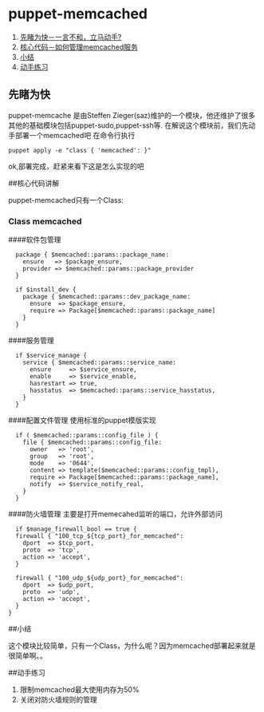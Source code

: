 # puppet-memcached
1. [先睹为快－一言不和，立马动手?](#先睹为快)
2. [核心代码－如何管理memcached服务](＃核心代码讲解)
3. [小结](#小结) 
4. [动手练习](#动手练习)


## 先睹为快
puppet-memcache 是由Steffen Zieger(saz)维护的一个模块，他还维护了很多其他的基础模块包括puppet-sudo,puppet-ssh等.
在解说这个模块前，我们先动手部署一个memcached吧
在命令行执行
```puppet
puppet apply -e "class { 'memcached': }"
```
ok,部署完成，赶紧来看下这是怎么实现的吧

##核心代码讲解

puppet-memcached只有一个Class:

### Class memcached

####软件包管理
```puppet
  package { $memcached::params::package_name:
    ensure   => $package_ensure,
    provider => $memcached::params::package_provider
  }

  if $install_dev {
    package { $memcached::params::dev_package_name:
      ensure  => $package_ensure,
      require => Package[$memcached::params::package_name]
    }
  }
```
####服务管理
```puppet
  if $service_manage {
    service { $memcached::params::service_name:
      ensure     => $service_ensure,
      enable     => $service_enable,
      hasrestart => true,
      hasstatus  => $memcached::params::service_hasstatus,
    }
  }
```
####配置文件管理
使用标准的puppet模版实现
```puppet
  if ( $memcached::params::config_file ) {
    file { $memcached::params::config_file:
      owner   => 'root',
      group   => 'root',
      mode    => '0644',
      content => template($memcached::params::config_tmpl),
      require => Package[$memcached::params::package_name],
      notify  => $service_notify_real,
    }
  }
  ```
  ####防火墙管理
  主要是打开memecahed监听的端口，允许外部访问
  ```puppet
    if $manage_firewall_bool == true {
    firewall { "100_tcp_${tcp_port}_for_memcached":
      dport  => $tcp_port,
      proto  => 'tcp',
      action => 'accept',
    }

    firewall { "100_udp_${udp_port}_for_memcached":
      dport  => $udp_port,
      proto  => 'udp',
      action => 'accept',
    }
  }
  ```
  ##小结
  
  这个模块比较简单，只有一个Class，为什么呢？因为memcached部署起来就是很简单啊。。
  
  ##动手练习
  
  1. 限制memcached最大使用内存为50%
  2. 关闭对防火墙规则的管理
